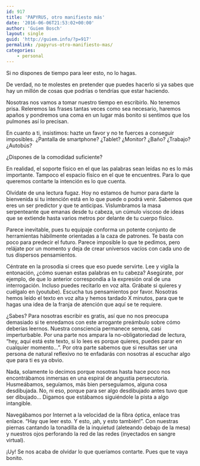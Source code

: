 ```yaml
---
id: 917
title: 'PAPYRUS, otro manifiesto más'
date: '2016-06-06T21:53:02+00:00'
author: 'Guiem Bosch'
layout: single
guid: 'http://guiem.info/?p=917'
permalink: /papyrus-otro-manifiesto-mas/
categories:
    - personal
---
```


Si no dispones de tiempo para leer esto, no lo hagas.

De verdad, no te molestes en pretender que puedes hacerlo si ya sabes que hay un millón de cosas que podrías o tendrías que estar haciendo.

Nosotras nos vamos a tomar nuestro tiempo en escribirlo. No tenemos prisa. Releremos las frases tantas veces como sea necesario, haremos apaños y pondremos una coma en un lugar más bonito si sentimos que los pulmones así lo precisan.

En cuanto a ti, insistimos: hazte un favor y no te fuerces a conseguir imposibles. ¿Pantalla de smartphone? ¿Tablet? ¿Monitor? ¿Baño? ¿Trabajo? ¿Autobús?

¿Dispones de la comodidad suficiente?

En realidad, el soporte físico en el que las palabras sean leídas no es lo más importante. Tampoco el espacio físico en el que te encuentres. Para lo que queremos contarte la intención es lo que cuenta.

Olvídate de una lectura fugaz. Hoy no estamos de humor para darte la bienvenida si tu intención está en lo que puede o podrá venir. Sabemos que eres un ser predictor y que te anticipas. Vislumbramos la masa serpenteante que emanas desde tu cabeza, un cúmulo viscoso de ideas que se extiende hasta varios metros por delante de tu cuerpo físico.

Parece inevitable, pues tu equipaje conforma un potente conjunto de herramientas hábilmente orientadas a la caza de patrones. Te basta con poco para predecir el futuro. Parece imposible lo que te pedimos, pero relájate por un momento y deja de crear universos vacíos con cada uno de tus dispersos pensamientos.

Céntrate en la prosodia si crees que eso puede servirte. Lee y vigila la entonación, ¿cómo suenan estas palabras en tu cabeza? Asegúrate, por ejemplo, de que lo anterior correspondía a la expresión oral de una interrogación. Incluso puedes recitarlo en voz alta. Grábate si quieres y cuélgalo en (youtube). Escucha tus pensamientos por favor. Nosotras hemos leído el texto en voz alta y hemos tardado X minutos, para que te hagas una idea de la franja de atención que aquí se te requiere.

¿Sabes? Para nosotras escribir es gratis, así que no nos preocupa demasiado si te enredamos con este arrogante preámbulo sobre cómo deberías leernos. Nuestra consciencia permanece serena, casi imperturbable. Por una parte nos ampara la no-obligatoriedad de lectura, “hey, aquí está este texto, si lo lees es porque quieres, puedes parar en cualquier momento…”. Por otra parte sabemos que si resultas ser una persona de natural reflexivo no te enfadarás con nosotras al escuchar algo que para ti es ya obvio.

Nada, solamente lo decimos porque nosotras hasta hace poco nos encontrábamos inmersas en una espiral de angustia persecutoria. Husmeábamos, seguíamos, más bien perseguíamos, alguna cosa desdibujada. No, ni eso, porque para ser algo desdibujado antes tuvo que ser dibujado… Digamos que estábamos siguiéndole la pista a algo intangible.

Navegábamos por Internet a la velocidad de la fibra óptica, enlace tras enlace. “Hay que leer esto. Y esto, ¡ah, y esto también!”. Con nuestras piernas cantando la tonadilla de la inquietud (aleteando debajo de la mesa) y nuestros ojos perforando la red de las redes (inyectados en sangre virtual).

¡Uy! Se nos acaba de olvidar lo que queríamos contarte. Pues que te vaya bonito.